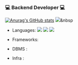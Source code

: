 ### 💻 Backend Developer 💻
[![Anurag's GitHub stats](https://github-readme-stats.vercel.app/api?username=loyu78&show_icons=true&theme=cobalt)](https://github.com/anuraghazra/github-readme-stats)
<img src="https://img.shields.io/badge/쓰고자하는_텍스트-컬러코드?style=flat-square&logo=simpleicons에서_아이콘이름&logoColor=white"/></a>&nbsp 
- Languages: <img src="https://img.shields.io/badge/Python-3766AB?style=flat-square&logo=Python&logoColor=white"/></a> <img src="https://img.shields.io/badge/javascript-#F7DF1E?style=flat-square&logo=javascript&logoColor=white"/></a>   <img src="https://img.shields.io/badge/Javascript-ffb13b?style=flat-square&logo=javascript&logoColor=white"/></a>

- Frameworks:
- DBMS : 
- Infra :
